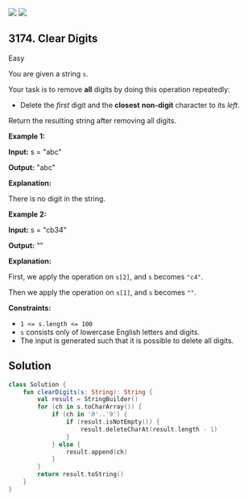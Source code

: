 [![](https://img.shields.io/github/stars/javadev/LeetCode-in-Kotlin?label=Stars&style=flat-square)](https://github.com/javadev/LeetCode-in-Kotlin)
[![](https://img.shields.io/github/forks/javadev/LeetCode-in-Kotlin?label=Fork%20me%20on%20GitHub%20&style=flat-square)](https://github.com/javadev/LeetCode-in-Kotlin/fork)

## 3174\. Clear Digits

Easy

You are given a string `s`.

Your task is to remove **all** digits by doing this operation repeatedly:

*   Delete the _first_ digit and the **closest** **non-digit** character to its _left_.

Return the resulting string after removing all digits.

**Example 1:**

**Input:** s = "abc"

**Output:** "abc"

**Explanation:**

There is no digit in the string.

**Example 2:**

**Input:** s = "cb34"

**Output:** ""

**Explanation:**

First, we apply the operation on `s[2]`, and `s` becomes `"c4"`.

Then we apply the operation on `s[1]`, and `s` becomes `""`.

**Constraints:**

*   `1 <= s.length <= 100`
*   `s` consists only of lowercase English letters and digits.
*   The input is generated such that it is possible to delete all digits.

## Solution

```kotlin
class Solution {
    fun clearDigits(s: String): String {
        val result = StringBuilder()
        for (ch in s.toCharArray()) {
            if (ch in '0'..'9') {
                if (result.isNotEmpty()) {
                    result.deleteCharAt(result.length - 1)
                }
            } else {
                result.append(ch)
            }
        }
        return result.toString()
    }
}
```